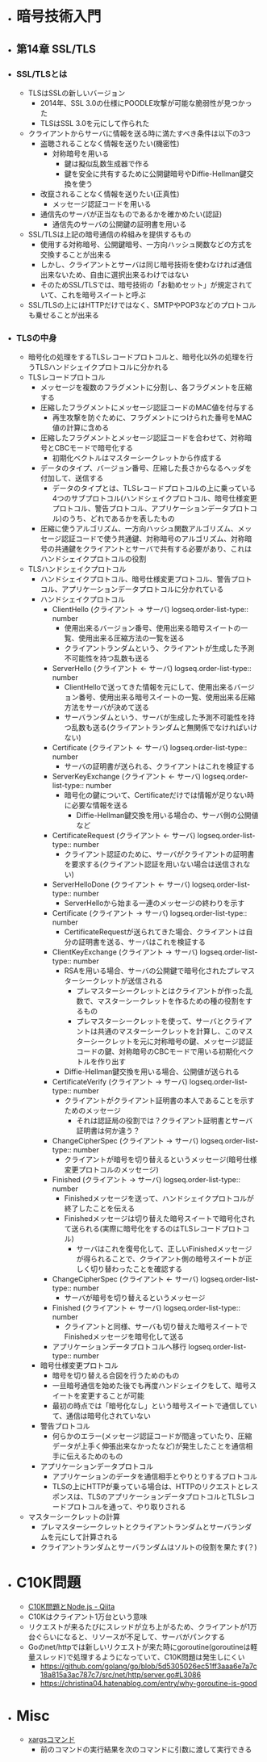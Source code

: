 - # 暗号技術入門
- ## 第14章 SSL/TLS
- ### SSL/TLSとは
	- TLSはSSLの新しいバージョン
		- 2014年、SSL 3.0の仕様にPOODLE攻撃が可能な脆弱性が見つかった
		- TLSはSSL 3.0を元にして作られた
	- クライアントからサーバに情報を送る時に満たすべき条件は以下の3つ
		- 盗聴されることなく情報を送りたい(機密性)
			- 対称暗号を用いる
				- 鍵は擬似乱数生成器で作る
				- 鍵を安全に共有するために公開鍵暗号やDiffie-Hellman鍵交換を使う
		- 改竄されることなく情報を送りたい(正真性)
			- メッセージ認証コードを用いる
		- 通信先のサーバが正当なものであるかを確かめたい(認証)
			- 通信先のサーバの公開鍵の証明書を用いる
	- SSL/TLSは上記の暗号通信の枠組みを提供するもの
		- 使用する対称暗号、公開鍵暗号、一方向ハッシュ関数などの方式を交換することが出来る
		- しかし、クライアントとサーバは同じ暗号技術を使わなければ通信出来ないため、自由に選択出来るわけではない
		- そのためSSL/TLSでは、暗号技術の「お勧めセット」が規定されていて、これを暗号スイートと呼ぶ
	- SSL/TLSの上にはHTTPだけではなく、SMTPやPOP3などのプロトコルも乗せることが出来る
- ### TLSの中身
	- 暗号化の処理をするTLSレコードプロトコルと、暗号化以外の処理を行うTLSハンドシェイクプロトコルに分かれる
	- TLSレコードプロトコル
		- メッセージを複数のフラグメントに分割し、各フラグメントを圧縮する
		- 圧縮したフラグメントにメッセージ認証コードのMAC値を付与する
			- 再生攻撃を防ぐために、フラグメントにつけられた番号をMAC値の計算に含める
		- 圧縮したフラグメントとメッセージ認証コードを合わせて、対称暗号とCBCモードで暗号化する
			- 初期化ベクトルはマスターシークレットから作成する
		- データのタイプ、バージョン番号、圧縮した長さからなるヘッダを付加して、送信する
			- データのタイプとは、TLSレコードプロトコルの上に乗っている4つのサブプロトコル(ハンドシェイクプロトコル、暗号仕様変更プロトコル、警告プロトコル、アプリケーションデータプロトコル)のうち、どれであるかを表したもの
		- 圧縮に使うアルゴリズム、一方向ハッシュ関数アルゴリズム、メッセージ認証コードで使う共通鍵、対称暗号のアルゴリズム、対称暗号の共通鍵をクライアントとサーバで共有する必要があり、これはハンドシェイクプロトコルの役割
	- TLSハンドシェイクプロトコル
		- ハンドシェイクプロトコル、暗号仕様変更プロトコル、警告プロトコル、アプリケーションデータプロトコルに分かれている
		- ハンドシェイクプロトコル
			- ClientHello (クライアント → サーバ)
			  logseq.order-list-type:: number
				- 使用出来るバージョン番号、使用出来る暗号スイートの一覧、使用出来る圧縮方法の一覧を送る
				- クライアントランダムという、クライアントが生成した予測不可能性を持つ乱数も送る
			- ServerHello (クライアント ← サーバ)
			  logseq.order-list-type:: number
				- ClientHelloで送ってきた情報を元にして、使用出来るバージョン番号、使用出来る暗号スイートの一覧、使用出来る圧縮方法をサーバが決めて送る
				- サーバランダムという、サーバが生成した予測不可能性を持つ乱数も送る(クライアントランダムと無関係でなければいけない)
			- Certificate (クライアント ← サーバ)
			  logseq.order-list-type:: number
				- サーバの証明書が送られる、クライアントはこれを検証する
			- ServerKeyExchange (クライアント ← サーバ)
			  logseq.order-list-type:: number
				- 暗号化の鍵について、Certificateだけでは情報が足りない時に必要な情報を送る
					- Diffie-Hellman鍵交換を用いる場合の、サーバ側の公開値など
			- CertificateRequest (クライアント ← サーバ)
			  logseq.order-list-type:: number
				- クライアント認証のために、サーバがクライアントの証明書を要求する(クライアント認証を用いない場合は送信されない)
			- ServerHelloDone (クライアント ← サーバ)
			  logseq.order-list-type:: number
				- ServerHelloから始まる一連のメッセージの終わりを示す
			- Certificate (クライアント → サーバ)
			  logseq.order-list-type:: number
				- CertificateRequestが送られてきた場合、クライアントは自分の証明書を送る、サーバはこれを検証する
			- ClientKeyExchange (クライアント → サーバ)
			  logseq.order-list-type:: number
				- RSAを用いる場合、サーバの公開鍵で暗号化されたプレマスターシークレットが送信される
					- プレマスターシークレットとはクライアントが作った乱数で、マスターシークレットを作るための種の役割をするもの
					- プレマスターシークレットを使って、サーバとクライアントは共通のマスターシークレットを計算し、このマスターシークレットを元に対称暗号の鍵、メッセージ認証コードの鍵、対称暗号のCBCモードで用いる初期化ベクトルを作り出す
				- Diffie-Hellman鍵交換を用いる場合、公開値が送られる
			- CertificateVerify (クライアント → サーバ)
			  logseq.order-list-type:: number
				- クライアントがクライアント証明書の本人であることを示すためのメッセージ
					- それは認証局の役割では？クライアント証明書とサーバ証明書は何か違う？
			- ChangeCipherSpec (クライアント → サーバ)
			  logseq.order-list-type:: number
				- クライアントが暗号を切り替えるというメッセージ(暗号仕様変更プロトコルのメッセージ)
			- Finished (クライアント → サーバ)
			  logseq.order-list-type:: number
				- Finishedメッセージを送って、ハンドシェイクプロトコルが終了したことを伝える
				- Finishedメッセージは切り替えた暗号スイートで暗号化されて送られる(実際に暗号化をするのはTLSレコードプロトコル)
					- サーバはこれを復号化して、正しいFinishedメッセージが得られることで、クライアント側の暗号スイートが正しく切り替わったことを確認する
			- ChangeCipherSpec (クライアント ← サーバ)
			  logseq.order-list-type:: number
				- サーバが暗号を切り替えるというメッセージ
			- Finished (クライアント ← サーバ)
			  logseq.order-list-type:: number
				- クライアントと同様、サーバも切り替えた暗号スイートでFinishedメッセージを暗号化して送る
			- アプリケーションデータプロトコルへ移行
			  logseq.order-list-type:: number
		- 暗号仕様変更プロトコル
			- 暗号を切り替える合図を行うためのもの
			- 一旦暗号通信を始めた後でも再度ハンドシェイクをして、暗号スイートを変更することが可能
			- 最初の時点では「暗号化なし」という暗号スイートで通信していて、通信は暗号化されていない
		- 警告プロトコル
			- 何らかのエラー(メッセージ認証コードが間違っていたり、圧縮データが上手く伸張出来なかったなど)が発生したことを通信相手に伝えるためのもの
		- アプリケーションデータプロトコル
			- アプリケーションのデータを通信相手とやりとりするプロトコル
			- TLSの上にHTTPが乗っている場合は、HTTPのリクエストとレスポンスは、TLSのアプリケーションデータプロトコルとTLSレコードプロトコルを通って、やり取りされる
	- マスターシークレットの計算
		- プレマスターシークレットとクライアントランダムとサーバランダムを元にして計算される
		- クライアントランダムとサーバランダムはソルトの役割を果たす(？)
- # C10K問題
	- [C10K問題とNode.js - Qiita](https://qiita.com/katu_/items/01c9c35d17a541014d32)
	- C10Kはクライアント1万台という意味
	- リクエストが来るたびにスレッドが立ち上がるため、クライアントが1万台ぐらいになると、リソースが不足して、サーバがパンクする
	- Goのnet/httpでは新しいリクエストが来た時にgoroutine(goroutineは軽量スレッド)で処理するようになっていて、C10K問題は発生しにくい
		- https://github.com/golang/go/blob/5d5305026ec51ff3aaa6e7a7c18a815a3ac787c7/src/net/http/server.go#L3086
		- https://christina04.hatenablog.com/entry/why-goroutine-is-good
- # Misc
	- [xargsコマンド](https://qiita.com/P-man_Brown/items/c3f2634b7b5e08306c8f)
		- 前のコマンドの実行結果を次のコマンドに引数に渡して実行できる